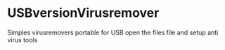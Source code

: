# USBversionVirusremover
Simples virusremovers portable for USB
open the files file and setup anti virus tools
